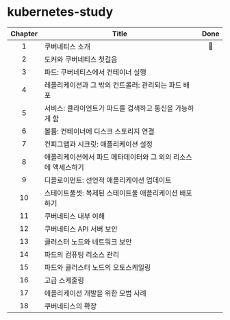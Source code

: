 # kubernetes-study

| Chapter | Title                                                          |    Done   |
|:-------:|----------------------------------------------------------------|:---------:|
|    1    | 쿠버네티스 소개                                                | :running: |
|    2    | 도커와 쿠버네티스 첫걸음                                       |           |
|    3    | 파드: 쿠버네티스에서 컨테이너 실행                               |           |
|    4    | 레플리케이션과 그 밖의 컨트롤러: 관리되는 파드 배포                 |           |
|    5    | 서비스: 클라이언트가 파드를 검색하고 통신을 가능하게 함               |           |
|    6    | 볼륨: 컨테이너에 디스크 스토리지 연결                             |           |
|    7    | 컨피그맵과 시크릿: 애플리케이션 설정                                |           |
|    8    | 애플리케이션에서 파드 메타데이터와 그 외의 리소스에 액세스하기            |           |
|    9    | 디플로이먼트: 선언적 애플리케이션 업데이트                           |           |
|    10   | 스테이트풀셋: 복제된 스테이트풀 애플리케이션 배포하기                   |           |
|    11   | 쿠버네티스 내부 이해                                           |           |
|    12   | 쿠버네티스 API 서버 보안                                       |           |
|    13   | 클러스터 노드와 네트워크 보안                                  |           |
|    14   | 파드의 컴퓨팅 리소스 관리                                      |           |
|    15   | 파드와 클러스터 노드의 오토스케일링                               |           |
|    16   | 고급 스케줄링                                               |           |
|    17   | 애플리케이션 개발을 위한 모범 사례                                |           |
|    18   | 쿠버네티스의 확장                                             |           |
